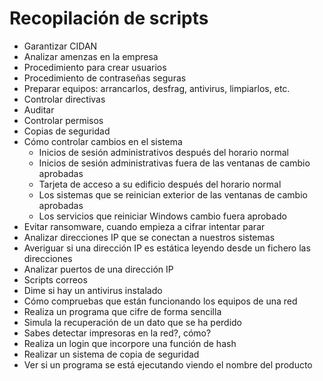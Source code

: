 # Recopilación de scripts

- Garantizar CIDAN
- Analizar amenzas en la empresa
- Procedimiento para crear usuarios
- Procedimiento de contraseñas seguras
- Preparar equipos: arrancarlos, desfrag, antivirus, limpiarlos, etc.
- Controlar directivas
- Auditar
- Controlar permisos
- Copias de seguridad
- Cómo controlar cambios en el sistema
  - Inicios de sesión administrativos después del horario normal
  - Inicios de sesión administrativas fuera de las ventanas de cambio aprobadas
  - Tarjeta de acceso a su edificio después del horario normal
  - Los sistemas que se reinician exterior de las ventanas de cambio aprobadas
  - Los servicios que reiniciar Windows cambio fuera aprobado
- Evitar ransomware, cuando empieza a cifrar intentar parar
- Analizar direcciones IP que se conectan a nuestros sistemas
- Averiguar si una dirección IP es estática leyendo desde un fichero las direcciones
- Analizar puertos de una dirección IP
- Scripts correos
- Dime si hay un antivirus instalado
- Cómo compruebas que están funcionando los equipos de una red
- Realiza un programa que cifre de forma sencilla
- Simula la recuperación de un dato que se ha perdido
- Sabes detectar impresoras en la red?, cómo?
- Realiza un login que incorpore una función de hash
- Realizar un sistema de copia de seguridad
- Ver si un programa se está ejecutando viendo el nombre del producto
